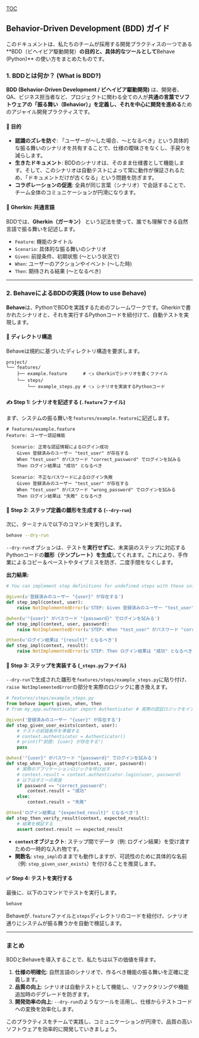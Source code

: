 [TOC](/docs/TOC.md)

## Behavior-Driven Development (BDD) ガイド

このドキュメントは、私たちのチームが採用する開発プラクティスの一つである \*\*BDD（ビヘイビア駆動開発）**の目的と、具体的なツールとして**Behave (Python)\*\* の使い方をまとめたものです。

### 1\. BDDとは何か？ (What is BDD?)

**BDD (Behavior-Driven Development / ビヘイビア駆動開発)** は、開発者、QA、ビジネス担当者など、プロジェクトに関わる全ての人が**共通の言葉でソフトウェアの「振る舞い（Behavior）」を定義し、それを中心に開発を進める**ためのアジャイル開発プラクティスです。

#### 🎯 目的

  * **認識のズレを防ぐ**: 「ユーザーが〜した場合、〜となるべき」という具体的な振る舞いのシナリオを共有することで、仕様の曖昧さをなくし、手戻りを減らします。
  * **生きたドキュメント**: BDDのシナリオは、そのまま仕様書として機能します。そして、このシナリオは自動テストによって常に動作が保証されるため、「ドキュメントだけが古くなる」という問題を防ぎます。
  * **コラボレーションの促進**: 全員が同じ言葉（シナリオ）で会話することで、チーム全体のコミュニケーションが円滑になります。

#### 📜 Gherkin: 共通言語

BDDでは、**Gherkin（ガーキン）** という記法を使って、誰でも理解できる自然言語で振る舞いを記述します。

  * `Feature`: 機能のタイトル
  * `Scenario`: 具体的な振る舞いのシナリオ
  * `Given`: 前提条件、初期状態 (〜という状況で)
  * `When`: ユーザーのアクションやイベント (〜した時)
  * `Then`: 期待される結果 (〜となるべき)

-----

### 2\. BehaveによるBDDの実践 (How to use Behave)

**Behave**は、PythonでBDDを実践するためのフレームワークです。Gherkinで書かれたシナリオと、それを実行するPythonコードを紐付けて、自動テストを実現します。

#### 📂 ディレクトリ構造

Behaveは規約に基づいたディレクトリ構造を要求します。

```
project/
└── features/
    ├── example.feature      # 👈 Gherkinでシナリオを書くファイル
    └── steps/
        └── example_steps.py # 👈 シナリオを実装するPythonコード
```

#### ✍️ Step 1: シナリオを記述する (`.feature`ファイル)

まず、システムの振る舞いを`features/example.feature`に記述します。

```gherkin
# features/example.feature
Feature: ユーザー認証機能

  Scenario: 正常な認証情報によるログイン成功
    Given 登録済みのユーザー "test_user" が存在する
    When "test_user" がパスワード "correct_password" でログインを試みる
    Then ログイン結果は "成功" となるべき

  Scenario: 不正なパスワードによるログイン失敗
    Given 登録済みのユーザー "test_user" が存在する
    When "test_user" がパスワード "wrong_password" でログインを試みる
    Then ログイン結果は "失敗" となるべき
```

#### 🚀 Step 2: ステップ定義の雛形を生成する (`--dry-run`)

次に、ターミナルで以下のコマンドを実行します。

```bash
behave --dry-run
```

`--dry-run`オプションは、テストを**実行せずに**、未実装のステップに対応するPythonコードの**雛形（テンプレート）を生成**してくれます。これにより、手作業によるコピー＆ペーストやタイプミスを防ぎ、二度手間をなくします。

**出力結果:**

```python
# You can implement step definitions for undefined steps with these snippets:

@given(u'登録済みのユーザー "{user}" が存在する')
def step_impl(context, user):
    raise NotImplementedError(u'STEP: Given 登録済みのユーザー "test_user" が存在する')

@when(u'"{user}" がパスワード "{password}" でログインを試みる')
def step_impl(context, user, password):
    raise NotImplementedError(u'STEP: When "test_user" がパスワード "correct_password" でログインを試みる')

@then(u'ログイン結果は "{result}" となるべき')
def step_impl(context, result):
    raise NotImplementedError(u'STEP: Then ログイン結果は "成功" となるべき')
```

#### 🐍 Step 3: ステップを実装する (`_steps.py`ファイル)

`--dry-run`で生成された雛形を`features/steps/example_steps.py`に貼り付け、`raise NotImplementedError`の部分を実際のロジックに書き換えます。

```python
# features/steps/example_steps.py
from behave import given, when, then
# from my_app.authenticator import Authenticator # 実際の認証ロジックをインポート

@given('登録済みのユーザー "{user}" が存在する')
def step_given_user_exists(context, user):
    # テストの前提条件を準備する
    # context.authenticator = Authenticator()
    # print(f"前提: {user} が存在する")
    pass

@when('"{user}" がパスワード "{password}" でログインを試みる')
def step_when_login_attempt(context, user, password):
    # 実際のアプリケーションロジックを呼び出す
    # context.result = context.authenticator.login(user, password)
    # 以下はダミーの実装
    if password == "correct_password":
        context.result = "成功"
    else:
        context.result = "失敗"

@then('ログイン結果は "{expected_result}" となるべき')
def step_then_verify_result(context, expected_result):
    # 結果を検証する
    assert context.result == expected_result
```

  * **`context`オブジェクト**: ステップ間でデータ（例: ログイン結果）を受け渡すための一時的な入れ物です。
  * **関数名**: `step_impl`のままでも動作しますが、可読性のために具体的な名前（例: `step_given_user_exists`）を付けることを推奨します。

#### ✅ Step 4: テストを実行する

最後に、以下のコマンドでテストを実行します。

```bash
behave
```

Behaveが`.feature`ファイルと`steps`ディレクトリのコードを紐付け、シナリオ通りにシステムが振る舞うかを自動で検証します。

-----

### まとめ

BDDとBehaveを導入することで、私たちは以下の価値を得ます。

1.  **仕様の明確化**: 自然言語のシナリオで、作るべき機能の振る舞いを正確に定義します。
2.  **品質の向上**: シナリオは自動テストとして機能し、リファクタリングや機能追加時のデグレードを防ぎます。
3.  **開発効率の向上**: `--dry-run`のようなツールを活用し、仕様からテストコードへの変換を効率化します。

このプラクティスをチームで実践し、コミュニケーションが円滑で、品質の高いソフトウェアを効率的に開発していきましょう。
